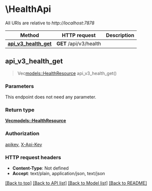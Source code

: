 # \HealthApi

All URIs are relative to *http://localhost:7878*

Method | HTTP request | Description
------------- | ------------- | -------------
[**api_v3_health_get**](HealthApi.md#api_v3_health_get) | **GET** /api/v3/health | 



## api_v3_health_get

> Vec<models::HealthResource> api_v3_health_get()


### Parameters

This endpoint does not need any parameter.

### Return type

[**Vec<models::HealthResource>**](HealthResource.md)

### Authorization

[apikey](../README.md#apikey), [X-Api-Key](../README.md#X-Api-Key)

### HTTP request headers

- **Content-Type**: Not defined
- **Accept**: text/plain, application/json, text/json

[[Back to top]](#) [[Back to API list]](../README.md#documentation-for-api-endpoints) [[Back to Model list]](../README.md#documentation-for-models) [[Back to README]](../README.md)

